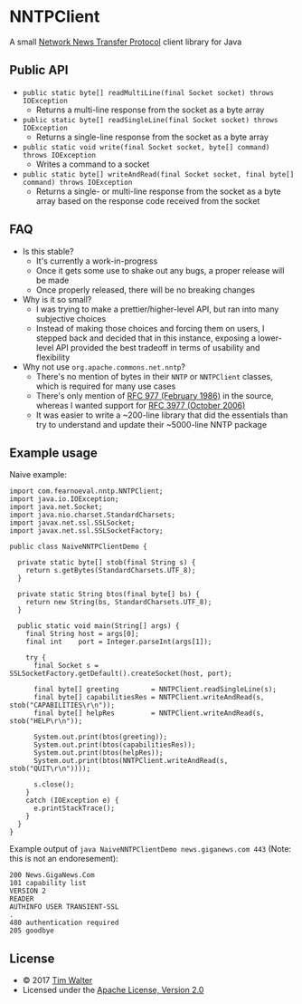 # NNTPClient

A small [Network News Transfer Protocol][rfc3977] client library for Java

## Public API

- `public static byte[] readMultiLine(final Socket socket) throws IOException`
  - Returns a multi-line response from the socket as a byte array
- `public static byte[] readSingleLine(final Socket socket) throws IOException`
  - Returns a single-line response from the socket as a byte array
- `public static void write(final Socket socket, byte[] command) throws IOException`
  - Writes a command to a socket
- `public static byte[] writeAndRead(final Socket socket, final byte[] command) throws IOException`
  - Returns a single- or multi-line response from the socket as a byte array
  based on the response code received from the socket

## FAQ

- Is this stable?
  - It's currently a work-in-progress
  - Once it gets some use to shake out any bugs, a proper release will be made
  - Once properly released, there will be no breaking changes
- Why is it so small?
  - I was trying to make a prettier/higher-level API, but ran into many
  subjective choices
  - Instead of making those choices and forcing them on users, I stepped back
  and decided that in this instance, exposing a lower-level API provided the
  best tradeoff in terms of usability and flexibility
- Why not use `org.apache.commons.net.nntp`?
  - There's no mention of bytes in their `NNTP` or `NNTPClient` classes, which
  is required for many use cases
  - There's only mention of [RFC 977 (February 1986)][rfc977] in the source,
  whereas I wanted support for [RFC 3977 (October 2006)][rfc3977]
  - It was easier to write a ~200-line library that did the essentials than try
  to understand and update their ~5000-line NNTP package

## Example usage

Naive example:

    import com.fearnoeval.nntp.NNTPClient;
    import java.io.IOException;
    import java.net.Socket;
    import java.nio.charset.StandardCharsets;
    import javax.net.ssl.SSLSocket;
    import javax.net.ssl.SSLSocketFactory;

    public class NaiveNNTPClientDemo {

      private static byte[] stob(final String s) {
        return s.getBytes(StandardCharsets.UTF_8);
      }

      private static String btos(final byte[] bs) {
        return new String(bs, StandardCharsets.UTF_8);
      }

      public static void main(String[] args) {
        final String host = args[0];
        final int    port = Integer.parseInt(args[1]);

        try {
          final Socket s = SSLSocketFactory.getDefault().createSocket(host, port);

          final byte[] greeting        = NNTPClient.readSingleLine(s);
          final byte[] capabilitiesRes = NNTPClient.writeAndRead(s, stob("CAPABILITIES\r\n"));
          final byte[] helpRes         = NNTPClient.writeAndRead(s, stob("HELP\r\n"));

          System.out.print(btos(greeting));
          System.out.print(btos(capabilitiesRes));
          System.out.print(btos(helpRes));
          System.out.print(btos(NNTPClient.writeAndRead(s, stob("QUIT\r\n"))));

          s.close();
        }
        catch (IOException e) {
          e.printStackTrace();
        }
      }
    }

Example output of `java NaiveNNTPClientDemo news.giganews.com 443` (Note: this
is not an endoresement):

    200 News.GigaNews.Com
    101 capability list
    VERSION 2
    READER
    AUTHINFO USER TRANSIENT-SSL
    .
    480 authentication required
    205 goodbye

## License

- © 2017 [Tim Walter](https://www.fearnoeval.com/)
- Licensed under the [Apache License, Version 2.0](LICENSE)

[rfc977]: https://tools.ietf.org/html/rfc977
[rfc3977]: https://tools.ietf.org/html/rfc3977
